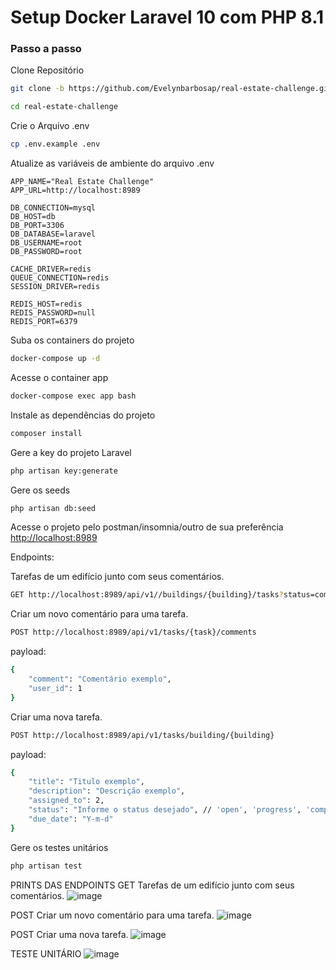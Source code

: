 
# Setup Docker Laravel 10 com PHP 8.1

### Passo a passo
Clone Repositório
```sh
git clone -b https://github.com/Evelynbarbosap/real-estate-challenge.git
```
```sh
cd real-estate-challenge
```

Crie o Arquivo .env
```sh
cp .env.example .env
```


Atualize as variáveis de ambiente do arquivo .env
```dosini
APP_NAME="Real Estate Challenge"
APP_URL=http://localhost:8989

DB_CONNECTION=mysql
DB_HOST=db
DB_PORT=3306
DB_DATABASE=laravel
DB_USERNAME=root
DB_PASSWORD=root

CACHE_DRIVER=redis
QUEUE_CONNECTION=redis
SESSION_DRIVER=redis

REDIS_HOST=redis
REDIS_PASSWORD=null
REDIS_PORT=6379
```


Suba os containers do projeto
```sh
docker-compose up -d
```


Acesse o container app
```sh
docker-compose exec app bash
```


Instale as dependências do projeto
```sh
composer install
```


Gere a key do projeto Laravel
```sh
php artisan key:generate
```


Gere os seeds
```sh
php artisan db:seed
```


Acesse o projeto pelo postman/insomnia/outro de sua preferência
[http://localhost:8989](http://localhost:8989)


Endpoints:

Tarefas de um edifício junto com seus comentários.
```sh
GET http://localhost:8989/api/v1//buildings/{building}/tasks?status=completed  # /api/tasks?assigned_to=1  ||  /api/tasks?start_date=2024-01-01&end_date=2024-06-20 || ?status=completed
```

Criar um novo comentário para uma tarefa.
```sh
POST http://localhost:8989/api/v1/tasks/{task}/comments
```
payload: 
```sh 
{
    "comment": "Comentário exemplo",
    "user_id": 1
}
```

Criar uma nova tarefa.
```sh
POST http://localhost:8989/api/v1/tasks/building/{building}
```

payload: 
```sh 
{
    "title": "Titulo exemplo",
    "description": "Descrição exemplo",
    "assigned_to": 2,
    "status": "Informe o status desejado", // 'open', 'progress', 'completed', 'rejected'
    "due_date": "Y-m-d"
}

```


Gere os testes unitários
```sh
php artisan test
```


PRINTS DAS ENDPOINTS
GET Tarefas de um edifício junto com seus comentários.
![image](https://github.com/Evelynbarbosap/real-estate-challenge/assets/38754479/74877a22-e510-4b20-8950-d9d970943e91)

POST Criar um novo comentário para uma tarefa.
![image](https://github.com/Evelynbarbosap/real-estate-challenge/assets/38754479/483f38e1-804b-462e-a4c5-1d2ffc2c6cc2)

POST Criar uma nova tarefa.
![image](https://github.com/Evelynbarbosap/real-estate-challenge/assets/38754479/a594f80d-3716-46e1-aee0-a4922455c104)

TESTE UNITÁRIO
![image](https://github.com/Evelynbarbosap/real-estate-challenge/assets/38754479/0ff622c5-59d4-410f-bfdc-46448ba18e0a)



